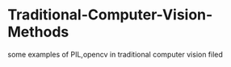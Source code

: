 # Traditional-Computer-Vision-Methods
some examples of PIL,opencv in traditional computer vision filed
